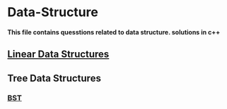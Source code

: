 # Data-Structure

#### This file contains quesstions related to data structure. solutions in c++

## [Linear Data Structures]()



## Tree Data Structures

### [BST]()

